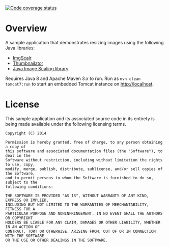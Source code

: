 [![Code coverage status](https://coveralls.io/repos/manish-in-java/java-image-resize/badge.svg)](https://coveralls.io/r/manish-in-java/java-image-resize)
# Overview
A sample application that demonstrates resizing images using the following Java
libraries:

* [ImgScalr](http://www.thebuzzmedia.com/software/imgscalr-java-image-scaling-library)
* [Thumbnailator](https://code.google.com/p/thumbnailator)
* [Java Image Scaling library](https://code.google.com/p/java-image-scaling)

Requires Java 8 and Apache Maven 3.x to run.  Run as `mvn clean tomcat7:run` to start
an embedded Tomcat instance on [http://localhost](http://localhost).

# License
This sample application and its associated source code in its entirety is being made
available under the following licensing terms.

    Copyright (C) 2014

    Permission is hereby granted, free of charge, to any person obtaining a copy of
    this software and associated documentation files (the "Software"), to deal in the
    Software without restriction, including without limitation the rights to use, copy,
    modify, merge, publish, distribute, sublicense, and/or sell copies of the Software,
    and to permit persons to whom the Software is furnished to do so, subject to the
    following conditions:

    THE SOFTWARE IS PROVIDED "AS IS", WITHOUT WARRANTY OF ANY KIND, EXPRESS OR IMPLIED,
    INCLUDING BUT NOT LIMITED TO THE WARRANTIES OF MERCHANTABILITY, FITNESS FOR A
    PARTICULAR PURPOSE AND NONINFRINGEMENT. IN NO EVENT SHALL THE AUTHORS OR COPYRIGHT
    HOLDERS BE LIABLE FOR ANY CLAIM, DAMAGES OR OTHER LIABILITY, WHETHER IN AN ACTION OF
    CONTRACT, TORT OR OTHERWISE, ARISING FROM, OUT OF OR IN CONNECTION WITH THE SOFTWARE
    OR THE USE OR OTHER DEALINGS IN THE SOFTWARE.
